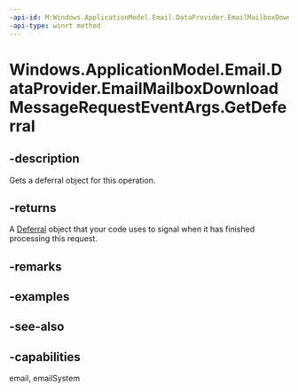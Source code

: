 ```yaml
---
-api-id: M:Windows.ApplicationModel.Email.DataProvider.EmailMailboxDownloadMessageRequestEventArgs.GetDeferral
-api-type: winrt method
---
```


<!-- Method syntax
public Windows.Foundation.Deferral GetDeferral()
-->

# Windows.ApplicationModel.Email.DataProvider.EmailMailboxDownloadMessageRequestEventArgs.GetDeferral

## -description
Gets a deferral object for this operation.

## -returns
A [Deferral](../windows.foundation/deferral.md) object that your code uses to signal when it has finished processing this request.

## -remarks

## -examples

## -see-also

## -capabilities
email, emailSystem

